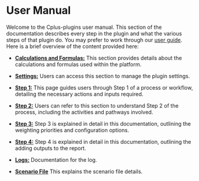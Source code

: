 # User Manual

Welcome to the Cplus-plugins user manual. This section of the documentation describes every step in the plugin and what the various steps of that plugin do. You may prefer to work through our [user guide](../guide/index.md). Here is a brief overview of the content provided here:

* **[Calculations and Formulas:](calculation-and-formula.md)** This section provides details about the calculations and formulas used within the platform.

* **[Settings:](./settings.md)** Users can access this section to manage the plugin settings.

* **[Step 1:](step-1.md)** This page guides users through Step 1 of a process or workflow, detailing the necessary actions and inputs required.

* **[Step 2:](step-2.md)** Users can refer to this section to understand Step 2 of the process, including the activities and pathways involved.

* **[Step 3:](step-3.md)** Step 3 is explained in detail in this documentation, outlining the weighting priorities and configuration options.

* **[Step 4:](step-4.md)** Step 4 is explained in detail in this documentation, outlining the adding outputs to the report.

* **[Logs:](logs.md)** Documentation for the log.

* **[Scenario File](./scenario-file.md)** This explains the scenario file details.
